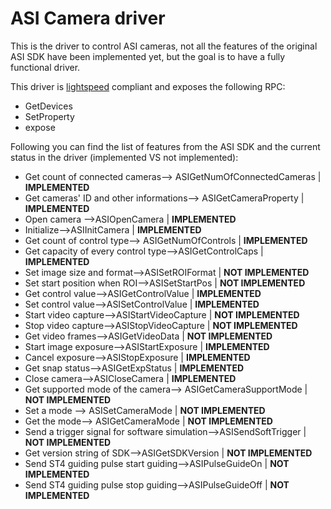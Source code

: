 # ASI Camera driver

This is the driver to control ASI cameras, not all the features of the original ASI SDK have been implemented yet, but the goal
is to have a fully functional driver.

This driver is [lightspeed](https://github.com/devDucks/lightspeed) compliant and exposes the following RPC:

 - GetDevices
 - SetProperty
 - expose


Following you can find the list of features from the ASI SDK and the current status in the driver (implemented VS not implemented):

 - Get count of connected cameras--> ASIGetNumOfConnectedCameras | **IMPLEMENTED**
 - Get cameras' ID and other informations--> ASIGetCameraProperty | **IMPLEMENTED**
 - Open camera -->ASIOpenCamera | **IMPLEMENTED**
 - Initialize-->ASIInitCamera | **IMPLEMENTED**
 - Get count of control type--> ASIGetNumOfControls | **IMPLEMENTED**
 - Get capacity of every control type-->ASIGetControlCaps | **IMPLEMENTED**
 - Set image size and format-->ASISetROIFormat | **NOT IMPLEMENTED**
 - Set start position when ROI-->ASISetStartPos | **NOT IMPLEMENTED**
 - Get control value-->ASIGetControlValue | **IMPLEMENTED**
 - Set control value-->ASISetControlValue | **IMPLEMENTED**
 - Start video capture-->ASIStartVideoCapture | **NOT IMPLEMENTED**
 - Stop video capture-->ASIStopVideoCapture | **NOT IMPLEMENTED**
 - Get video frames-->ASIGetVideoData | **NOT IMPLEMENTED**
 - Start image exposure-->ASIStartExposure | **IMPLEMENTED**
 - Cancel exposure-->ASIStopExposure | **IMPLEMENTED**
 - Get snap status-->ASIGetExpStatus | **IMPLEMENTED**
 - Close camera-->ASICloseCamera | **IMPLEMENTED**
 - Get supported mode of the camera--> ASIGetCameraSupportMode | **NOT IMPLEMENTED**
 - Set a mode --> ASISetCameraMode | **NOT IMPLEMENTED**
 - Get the mode--> ASIGetCameraMode | **NOT IMPLEMENTED**
 - Send a trigger signal for software simulation-->ASISendSoftTrigger | **NOT IMPLEMENTED**
 - Get version string of SDK-->ASIGetSDKVersion | **NOT IMPLEMENTED**
 - Send ST4 guiding pulse start guiding-->ASIPulseGuideOn | **NOT IMPLEMENTED**
 - Send ST4 guiding pulse stop guiding-->ASIPulseGuideOff | **NOT IMPLEMENTED**
